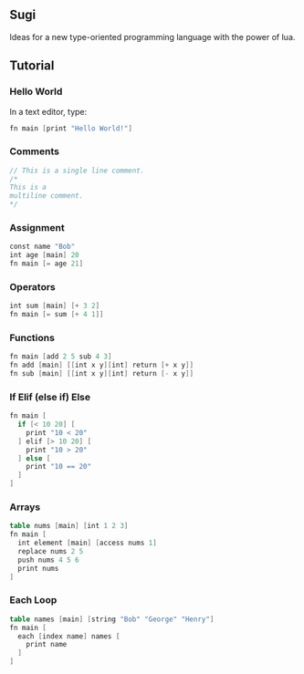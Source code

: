 ## Sugi

Ideas for a new type-oriented programming language with the power of lua.

## Tutorial

### Hello World

In a text editor, type: 

```v
fn main [print "Hello World!"]
```

### Comments

```v
// This is a single line comment.
/* 
This is a
multiline comment. 
*/  
```

### Assignment

```v
const name "Bob"
int age [main] 20
fn main [= age 21]
```
### Operators
```v
int sum [main] [+ 3 2]
fn main [= sum [+ 4 1]]
```
### Functions
```v
fn main [add 2 5 sub 4 3]
fn add [main] [[int x y][int] return [+ x y]]
fn sub [main] [[int x y][int] return [- x y]]
```
### If Elif (else if) Else
```v
fn main [
  if [< 10 20] [
    print "10 < 20"
  ] elif [> 10 20] [
    print "10 > 20"
  ] else [
    print "10 == 20"
  ]
]
```
### Arrays
```v
table nums [main] [int 1 2 3]
fn main [
  int element [main] [access nums 1]
  replace nums 2 5
  push nums 4 5 6
  print nums
]
```
### Each Loop
```v
table names [main] [string "Bob" "George" "Henry"]
fn main [
  each [index name] names [
    print name
  ]
]
```
